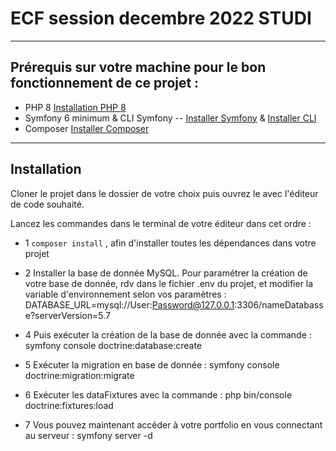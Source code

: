 # ECF session decembre 2022 STUDI 

----

## Prérequis sur votre machine pour le bon fonctionnement de ce projet : 

* PHP 8 [Installation PHP 8](https://www.php.net/manual/fr/install.php)
* Symfony 6 minimum & CLI Symfony -- [Installer Symfony](https://symfony.com/doc/current/setup.html) & [Installer CLI](https://symfony.com/download)
* Composer [Installer Composer](https://getcomposer.org/download/)

----

## Installation

Cloner le projet dans le dossier de votre choix puis ouvrez le avec l'éditeur de code souhaité.

Lancez les commandes dans le terminal de votre éditeur dans cet ordre : 

* 1 ```composer install``` , afin d'installer toutes les dépendances dans votre projet

* 2 Installer la base de donnée MySQL. Pour paramétrer la création de votre base de donnée, rdv dans le fichier .env du projet, et modifier la variable d'environnement selon vos paramètres :
DATABASE_URL=mysql://User:Password@127.0.0.1:3306/nameDatabasse?serverVersion=5.7

* 4 Puis exécuter la création de la base de donnée avec la commande : symfony console doctrine:database:create

* 5 Exécuter la migration en base de donnée : symfony console doctrine:migration:migrate

* 6 Exécuter les dataFixtures avec la commande : php bin/console doctrine:fixtures:load

* 7 Vous pouvez maintenant accéder à votre portfolio en vous connectant au serveur : symfony server -d
